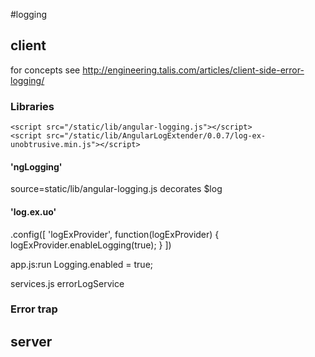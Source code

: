 #logging 


## client

for concepts see http://engineering.talis.com/articles/client-side-error-logging/

### Libraries
````
<script src="/static/lib/angular-logging.js"></script>
<script src="/static/lib/AngularLogExtender/0.0.7/log-ex-unobtrusive.min.js"></script>
````
#### 'ngLogging'
source=static/lib/angular-logging.js
decorates $log

#### 'log.ex.uo'

.config([ 'logExProvider', function(logExProvider) {
            logExProvider.enableLogging(true);
        } ])
 
 app.js:run
   Logging.enabled = true;
          
 services.js errorLogService
 
 ### Error trap
       
## server

